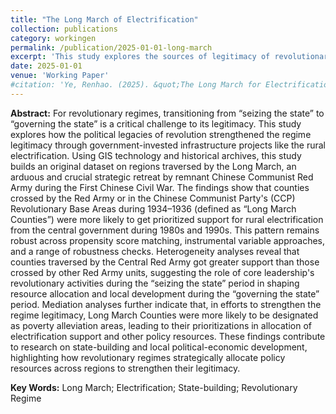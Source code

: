 ```yaml
---
title: "The Long March of Electrification"
collection: publications
category: workingen
permalink: /publication/2025-01-01-long-march
excerpt: 'This study explores the sources of legitimacy of revolutionary regimes in government-invested infrastructure construction.'
date: 2025-01-01
venue: 'Working Paper'
#citation: 'Ye, Renhao. (2025). &quot;The Long March for Electrification.&quot; <i>Working Paper</i>.'
---
```


**Abstract:**  For revolutionary regimes, transitioning from “seizing the state” to “governing the state” is a critical challenge to its legitimacy. This study explores how the political legacies of revolution strengthened the regime legitimacy through government-invested infrastructure projects like the rural electrification. Using GIS technology and historical archives, this study builds an original dataset on regions traversed by the Long March, an arduous and crucial strategic retreat by remnant Chinese Communist Red Army during the First Chinese Civil War. The findings show that counties crossed by the Red Army or in the Chinese Communist Party's (CCP) Revolutionary Base Areas during 1934–1936 (defined as “Long March Counties”) were more likely to get prioritized support for rural electrification from the central government during 1980s and 1990s. This pattern remains robust across propensity score matching, instrumental variable approaches, and a range of robustness checks. Heterogeneity analyses reveal that counties traversed by the Central Red Army got greater support than those crossed by other Red Army units, suggesting the role of core leadership's revolutionary activities during the “seizing the state” period in shaping resource allocation and local development during the “governing the state” period. Mediation analyses further indicate that, in efforts to strengthen the regime legitimacy, Long March Counties were more likely to be designated as poverty alleviation areas, leading to their prioritizations in allocation of electrification support and other policy resources. These findings contribute to research on state-building and local political-economic development, highlighting how revolutionary regimes strategically allocate policy resources across regions to strengthen their legitimacy.

**Key Words:** Long March; Electrification; State-building; Revolutionary Regime
